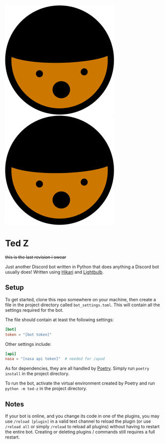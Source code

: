 ![Ted Face](./assets/ted.svg)
<img src="./assets/ted.svg">

# Ted Z
~~this is the last revision i swear~~

Just another Discord bot written in Python that does anything a Discord bot usually does!
Written using [Hikari](https://github.com/hikari-py/hikari) and [Lightbulb](https://github.com/tandemdude/hikari-lightbulb).

## Setup
To get started, clone this repo somewhere on your machine, then create a file in the project directory called `bot_settings.toml`. This will contain all the settings required for the bot.

The file should contain at least the following settings:
```toml
[bot]
token = "[bot token]"
```

Other settings include:
```toml
[api]
nasa = "[nasa api token]"  # needed for /apod
```

As for dependencies, they are all handled by [Poetry](https://github.com/python-poetry/poetry). Simply run `poetry install` in the project directory.

To run the bot, activate the virtual environment created by Poetry and run `python -m ted-z` in the project directory.

## Notes
If your bot is online, and you change its code in one of the plugins, you may use `/reload [plugin]` in a valid text channel to reload the plugin (or use `/reload all` or simply `/reload` to reload all plugins) without having to restart the entire bot. Creating or deleting plugins / commands still requires a full restart.
